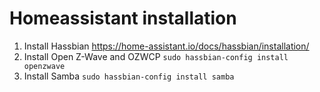 # Homeassistant installation
1. Install Hassbian https://home-assistant.io/docs/hassbian/installation/
2. Install Open Z-Wave and OZWCP `sudo hassbian-config install openzwave`
3. Install Samba `sudo hassbian-config install samba`
